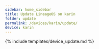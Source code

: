 ```yaml
---
sidebar: home_sidebar
title: Update LineageOS on karin
folder: update
permalink: /devices/karin/update/
device: karin
---
```

{% include templates/device_update.md %}
